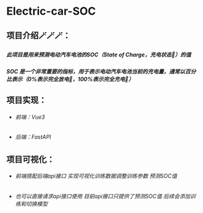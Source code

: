 # Electric-car-SOC

## 项目介绍🪄🪄🪄：

##### 此项目是用来预测电动汽车电池的SOC（State of Charge，充电状态🔋）的值

##### SOC 是一个非常重要的指标，用于表示电动汽车电池当前的充电量，通常以百分比表示（0%表示完全放电🪫，100%表示完全充电🔋）



## 项目实现：

- ###### 前端：Vue3

- ###### 后端：FastAPI





## 项目可视化：

- ###### 前端搭配后端api接口 实现可视化训练数据调整训练参数 预测SOC值

- ###### 也可以直接请求api接口使用 目前api接口只提供了预测SOC值 后续会添加训练和切换模型
